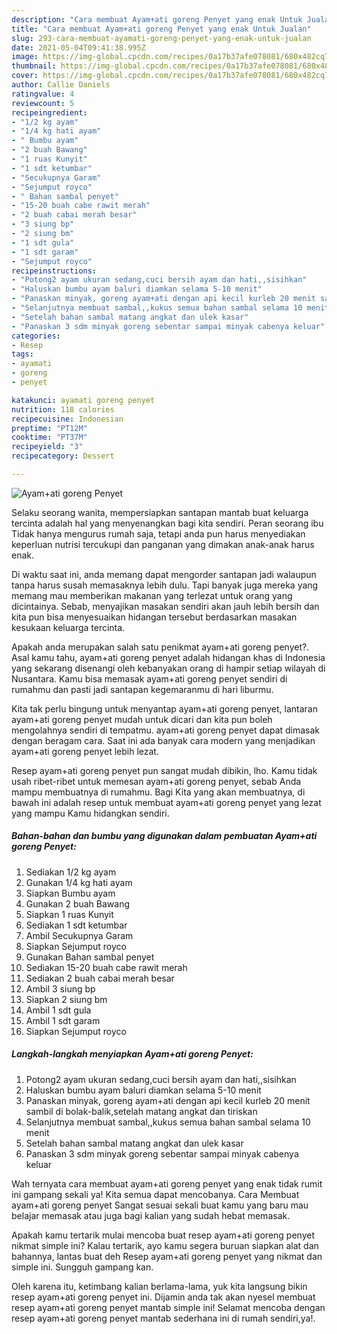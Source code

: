 ```yaml
---
description: "Cara membuat Ayam+ati goreng Penyet yang enak Untuk Jualan"
title: "Cara membuat Ayam+ati goreng Penyet yang enak Untuk Jualan"
slug: 293-cara-membuat-ayamati-goreng-penyet-yang-enak-untuk-jualan
date: 2021-05-04T09:41:38.995Z
image: https://img-global.cpcdn.com/recipes/0a17b37afe078081/680x482cq70/ayamati-goreng-penyet-foto-resep-utama.jpg
thumbnail: https://img-global.cpcdn.com/recipes/0a17b37afe078081/680x482cq70/ayamati-goreng-penyet-foto-resep-utama.jpg
cover: https://img-global.cpcdn.com/recipes/0a17b37afe078081/680x482cq70/ayamati-goreng-penyet-foto-resep-utama.jpg
author: Callie Daniels
ratingvalue: 4
reviewcount: 5
recipeingredient:
- "1/2 kg ayam"
- "1/4 kg hati ayam"
- " Bumbu ayam"
- "2 buah Bawang"
- "1 ruas Kunyit"
- "1 sdt ketumbar"
- "Secukupnya Garam"
- "Sejumput royco"
- " Bahan sambal penyet"
- "15-20 buah cabe rawit merah"
- "2 buah cabai merah besar"
- "3 siung bp"
- "2 siung bm"
- "1 sdt gula"
- "1 sdt garam"
- "Sejumput royco"
recipeinstructions:
- "Potong2 ayam ukuran sedang,cuci bersih ayam dan hati,,sisihkan"
- "Haluskan bumbu ayam baluri diamkan selama 5-10 menit"
- "Panaskan minyak, goreng ayam+ati dengan api kecil kurleb 20 menit sambil di bolak-balik,setelah matang angkat dan tiriskan"
- "Selanjutnya membuat sambal,,kukus semua bahan sambal selama 10 menit"
- "Setelah bahan sambal matang angkat dan ulek kasar"
- "Panaskan 3 sdm minyak goreng sebentar sampai minyak cabenya keluar"
categories:
- Resep
tags:
- ayamati
- goreng
- penyet

katakunci: ayamati goreng penyet 
nutrition: 118 calories
recipecuisine: Indonesian
preptime: "PT12M"
cooktime: "PT37M"
recipeyield: "3"
recipecategory: Dessert

---
```



![Ayam+ati goreng Penyet](https://img-global.cpcdn.com/recipes/0a17b37afe078081/680x482cq70/ayamati-goreng-penyet-foto-resep-utama.jpg)

Selaku seorang wanita, mempersiapkan santapan mantab buat keluarga tercinta adalah hal yang menyenangkan bagi kita sendiri. Peran seorang ibu Tidak hanya mengurus rumah saja, tetapi anda pun harus menyediakan keperluan nutrisi tercukupi dan panganan yang dimakan anak-anak harus enak.

Di waktu  saat ini, anda memang dapat mengorder santapan jadi walaupun tanpa harus susah memasaknya lebih dulu. Tapi banyak juga mereka yang memang mau memberikan makanan yang terlezat untuk orang yang dicintainya. Sebab, menyajikan masakan sendiri akan jauh lebih bersih dan kita pun bisa menyesuaikan hidangan tersebut berdasarkan masakan kesukaan keluarga tercinta. 



Apakah anda merupakan salah satu penikmat ayam+ati goreng penyet?. Asal kamu tahu, ayam+ati goreng penyet adalah hidangan khas di Indonesia yang sekarang disenangi oleh kebanyakan orang di hampir setiap wilayah di Nusantara. Kamu bisa memasak ayam+ati goreng penyet sendiri di rumahmu dan pasti jadi santapan kegemaranmu di hari liburmu.

Kita tak perlu bingung untuk menyantap ayam+ati goreng penyet, lantaran ayam+ati goreng penyet mudah untuk dicari dan kita pun boleh mengolahnya sendiri di tempatmu. ayam+ati goreng penyet dapat dimasak dengan beragam cara. Saat ini ada banyak cara modern yang menjadikan ayam+ati goreng penyet lebih lezat.

Resep ayam+ati goreng penyet pun sangat mudah dibikin, lho. Kamu tidak usah ribet-ribet untuk memesan ayam+ati goreng penyet, sebab Anda mampu membuatnya di rumahmu. Bagi Kita yang akan membuatnya, di bawah ini adalah resep untuk membuat ayam+ati goreng penyet yang lezat yang mampu Kamu hidangkan sendiri.

<!--inarticleads1-->

##### Bahan-bahan dan bumbu yang digunakan dalam pembuatan Ayam+ati goreng Penyet:

1. Sediakan 1/2 kg ayam
1. Gunakan 1/4 kg hati ayam
1. Siapkan  Bumbu ayam
1. Gunakan 2 buah Bawang
1. Siapkan 1 ruas Kunyit
1. Sediakan 1 sdt ketumbar
1. Ambil Secukupnya Garam
1. Siapkan Sejumput royco
1. Gunakan  Bahan sambal penyet
1. Sediakan 15-20 buah cabe rawit merah
1. Sediakan 2 buah cabai merah besar
1. Ambil 3 siung bp
1. Siapkan 2 siung bm
1. Ambil 1 sdt gula
1. Ambil 1 sdt garam
1. Siapkan Sejumput royco




<!--inarticleads2-->

##### Langkah-langkah menyiapkan Ayam+ati goreng Penyet:

1. Potong2 ayam ukuran sedang,cuci bersih ayam dan hati,,sisihkan
1. Haluskan bumbu ayam baluri diamkan selama 5-10 menit
1. Panaskan minyak, goreng ayam+ati dengan api kecil kurleb 20 menit sambil di bolak-balik,setelah matang angkat dan tiriskan
1. Selanjutnya membuat sambal,,kukus semua bahan sambal selama 10 menit
1. Setelah bahan sambal matang angkat dan ulek kasar
1. Panaskan 3 sdm minyak goreng sebentar sampai minyak cabenya keluar




Wah ternyata cara membuat ayam+ati goreng penyet yang enak tidak rumit ini gampang sekali ya! Kita semua dapat mencobanya. Cara Membuat ayam+ati goreng penyet Sangat sesuai sekali buat kamu yang baru mau belajar memasak atau juga bagi kalian yang sudah hebat memasak.

Apakah kamu tertarik mulai mencoba buat resep ayam+ati goreng penyet nikmat simple ini? Kalau tertarik, ayo kamu segera buruan siapkan alat dan bahannya, lantas buat deh Resep ayam+ati goreng penyet yang nikmat dan simple ini. Sungguh gampang kan. 

Oleh karena itu, ketimbang kalian berlama-lama, yuk kita langsung bikin resep ayam+ati goreng penyet ini. Dijamin anda tak akan nyesel membuat resep ayam+ati goreng penyet mantab simple ini! Selamat mencoba dengan resep ayam+ati goreng penyet mantab sederhana ini di rumah sendiri,ya!.

